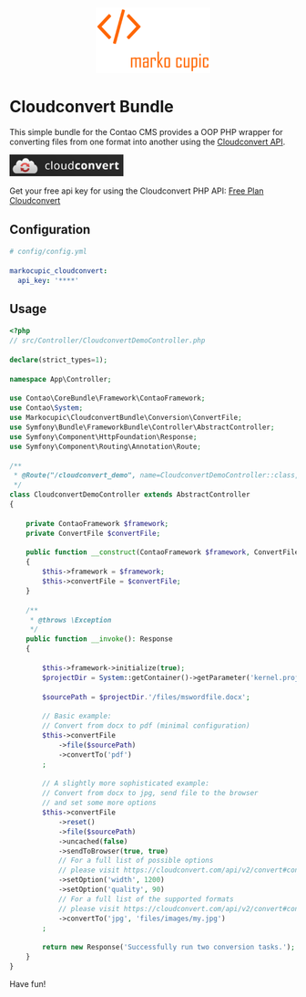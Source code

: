 <p align="center">
<a href="https://github.com/markocupic"><img src="https://github.com/markocupic/markocupic/blob/main/logo.png?raw=true" width="200"></a>
</p>

# Cloudconvert Bundle
This simple bundle for the Contao CMS provides a OOP PHP wrapper for converting files from one format into another using the [Cloudconvert API](https://cloudconvert.com/api/v2).
<p><a href="https://cloudconvert.com/"><img src="docs/images/logo_cloudconvert.png" width="200"></a></p>

Get your free api key for using the Cloudconvert PHP API: [Free Plan Cloudconvert](https://cloudconvert.com/pricing)

## Configuration
```yaml
# config/config.yml

markocupic_cloudconvert:
  api_key: '****'
```

## Usage
```php
<?php
// src/Controller/CloudconvertDemoController.php

declare(strict_types=1);

namespace App\Controller;

use Contao\CoreBundle\Framework\ContaoFramework;
use Contao\System;
use Markocupic\CloudconvertBundle\Conversion\ConvertFile;
use Symfony\Bundle\FrameworkBundle\Controller\AbstractController;
use Symfony\Component\HttpFoundation\Response;
use Symfony\Component\Routing\Annotation\Route;

/**
 * @Route("/cloudconvert_demo", name=CloudconvertDemoController::class, defaults={"_scope" = "frontend"})
 */
class CloudconvertDemoController extends AbstractController
{

    private ContaoFramework $framework;
    private ConvertFile $convertFile;

    public function __construct(ContaoFramework $framework, ConvertFile $convertFile)
    {
        $this->framework = $framework;
        $this->convertFile = $convertFile;
    }

    /**
     * @throws \Exception
     */
    public function __invoke(): Response
    {

        $this->framework->initialize(true);
        $projectDir = System::getContainer()->getParameter('kernel.project_dir');

        $sourcePath = $projectDir.'/files/mswordfile.docx';

        // Basic example:
        // Convert from docx to pdf (minimal configuration)
        $this->convertFile
            ->file($sourcePath)
            ->convertTo('pdf')
        ;

        // A slightly more sophisticated example:
        // Convert from docx to jpg, send file to the browser
        // and set some more options
        $this->convertFile
            ->reset()
            ->file($sourcePath)
            ->uncached(false)
            ->sendToBrowser(true, true)
            // For a full list of possible options
            // please visit https://cloudconvert.com/api/v2/convert#convert-tasks
            ->setOption('width', 1200)
            ->setOption('quality', 90)
            // For a full list of the supported formats
            // please visit https://cloudconvert.com/api/v2/convert#convert-formats
            ->convertTo('jpg', 'files/images/my.jpg')
        ;

        return new Response('Successfully run two conversion tasks.');
    }
}


```

Have fun!

